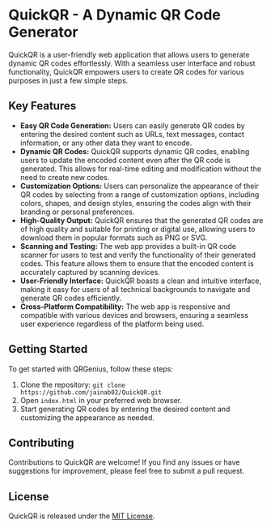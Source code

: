 # QuickQR - A Dynamic QR Code Generator

QuickQR is a user-friendly web application that allows users to generate dynamic QR codes effortlessly. With a seamless user interface and robust functionality, QuickQR empowers users to create QR codes for various purposes in just a few simple steps.

## Key Features

- **Easy QR Code Generation:** Users can easily generate QR codes by entering the desired content such as URLs, text messages, contact information, or any other data they want to encode.
- **Dynamic QR Codes:** QuickQR supports dynamic QR codes, enabling users to update the encoded content even after the QR code is generated. This allows for real-time editing and modification without the need to create new codes.
- **Customization Options:** Users can personalize the appearance of their QR codes by selecting from a range of customization options, including colors, shapes, and design styles, ensuring the codes align with their branding or personal preferences.
- **High-Quality Output:** QuickQR ensures that the generated QR codes are of high quality and suitable for printing or digital use, allowing users to download them in popular formats such as PNG or SVG.
- **Scanning and Testing:** The web app provides a built-in QR code scanner for users to test and verify the functionality of their generated codes. This feature allows them to ensure that the encoded content is accurately captured by scanning devices.
- **User-Friendly Interface:** QuickQR boasts a clean and intuitive interface, making it easy for users of all technical backgrounds to navigate and generate QR codes efficiently.
- **Cross-Platform Compatibility:** The web app is responsive and compatible with various devices and browsers, ensuring a seamless user experience regardless of the platform being used.

## Getting Started

To get started with QRGenius, follow these steps:

1. Clone the repository: `git clone https://github.com/jainab02/QuickQR.git`
2. Open `index.html` in your preferred web browser.
3. Start generating QR codes by entering the desired content and customizing the appearance as needed.

## Contributing

Contributions to QuickQR are welcome! If you find any issues or have suggestions for improvement, please feel free to submit a pull request.

## License

QuickQR is released under the [MIT License](https://opensource.org/licenses/MIT).
